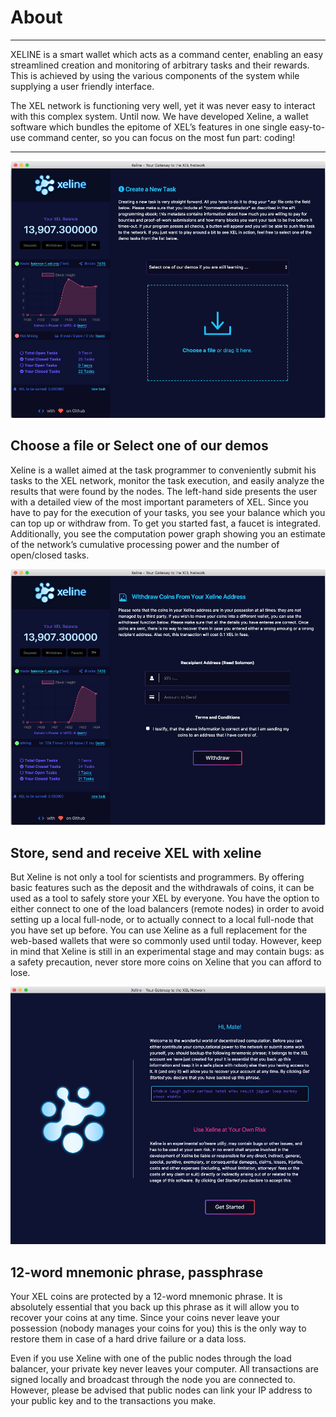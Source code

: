 <!-- TITLE: About Exline -->
<!-- SUBTITLE: A quick summary of About Exline -->

# About
-----

XELINE is a smart wallet which acts as a command center, enabling an easy streamlined creation and monitoring of arbitrary tasks and their rewards. This is achieved by using the various components of the system while supplying a user friendly interface.  

The XEL network is functioning very well, yet it was never easy to interact with this complex system. Until now. We have developed Xeline, a wallet software which bundles the epitome of XEL’s features in one single easy-to-use command center, so you can focus on the most fun part: coding!

-----
![Xeline 1](/uploads/xeline/xeline-1.png "Xeline 1")

Choose a file or Select one of our demos
-----
Xeline is a wallet aimed at the task programmer to conveniently submit his tasks to the XEL network, monitor the task execution, and easily analyze the results that were found by the nodes. The left-hand side presents the user with a detailed view of the most important parameters of XEL. Since you have to pay for the execution of your tasks, you see your balance which you can top up or withdraw from. To get you started fast, a faucet is integrated. Additionally, you see the computation power graph showing you an estimate of the network’s cumulative processing power and the number of open/closed tasks.

![Xeline 2](/uploads/xeline/xeline-2.png "Xeline 2")

Store, send and receive XEL with xeline
-----
But Xeline is not only a tool for scientists and programmers. By offering basic features such as the deposit and the withdrawals of coins, it can be used as a tool to safely store your XEL by everyone. You have the option to either connect to one of the load balancers (remote nodes) in order to avoid setting up a local full-node, or to actually connect to a local full-node that you have set up before. You can use Xeline as a full replacement for the web-based wallets that were so commonly used until today. However, keep in mind that Xeline is still in an experimental stage and may contain bugs: as a safety precaution, never store more coins on Xeline that you can afford to lose.

![Xeline 3](/uploads/xeline/xeline-3.png "Xeline 3")

12-word mnemonic phrase, passphrase
-----
Your XEL coins are protected by a 12-word mnemonic phrase. It is absolutely essential that you back up this phrase as it will allow you to recover your coins at any time. Since your coins never leave your possession (nobody manages your coins for you) this is the only way to restore them in case of a hard drive failure or a data loss.

Even if you use Xeline with one of the public nodes through the load balancer, your private key never leaves your computer. All transactions are signed locally and broadcast through the node you are connected to. However, please be advised that public nodes can link your IP address to your public key and to the transactions you make.
